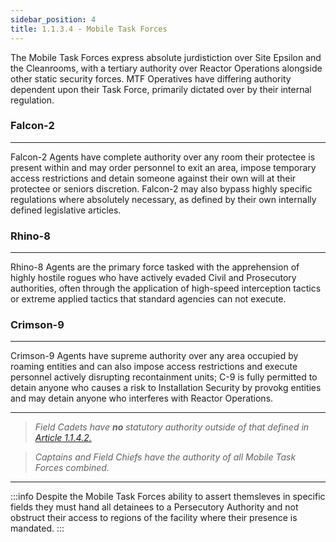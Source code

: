 ```yaml
---
sidebar_position: 4
title: 1.1.3.4 - Mobile Task Forces
---
```

The Mobile Task Forces express absolute jurdistiction over Site Epsilon and the Cleanrooms, with a tertiary authority over Reactor Operations alongside other static security forces. MTF Operatives have differing authority dependent upon their Task Force, primarily dictated over by their internal regulation.

### Falcon-2

---

Falcon-2 Agents have complete authority over any room their protectee is present within and may order personnel to exit an area, impose temporary access restrictions and detain someone against their own will at their protectee or seniors discretion. Falcon-2 may also bypass highly specific regulations where absolutely necessary, as defined by their own internally defined legislative articles.

### Rhino-8

---

Rhino-8 Agents are the primary force tasked with the apprehension of highly hostile rogues who have actively evaded Civil and Prosecutory authorities, often through the application of high-speed interception tactics or extreme applied tactics that standard agencies can not execute.

### Crimson-9

---

Crimson-9 Agents have supreme authority over any area occupied by roaming entities and can also impose access restrictions and execute personnel actively disrupting recontainment units; C-9 is fully permitted to detain anyone who causes a risk to Installation Security by provokg entities and may detain anyone who interferes with Reactor Operations.

---

> _Field Cadets have **no** statutory authority outside of that defined in [Article 1.1.4.2.](criminal_code\statutory_powers\authorities\civil_authority\mtf.md)_

> _Captains and Field Chiefs have the authority of all Mobile Task Forces combined._

---

:::info
Despite the Mobile Task Forces ability to assert themsleves in specific fields they must hand all detainees to a Persecutory Authority and not obstruct their access to regions of the facility where their presence is mandated.
:::